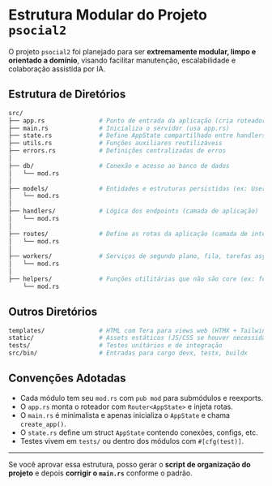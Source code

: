 # Estrutura Modular do Projeto `psocial2`

O projeto `psocial2` foi planejado para ser **extremamente modular, limpo e orientado a domínio**, visando facilitar manutenção, escalabilidade e colaboração assistida por IA.

## Estrutura de Diretórios

```bash
src/
├── app.rs               # Ponto de entrada da aplicação (cria roteador)
├── main.rs              # Inicializa o servidor (usa app.rs)
├── state.rs             # Define AppState compartilhado entre handlers
├── utils.rs             # Funções auxiliares reutilizáveis
├── errors.rs            # Definições centralizadas de erros
│
├── db/                  # Conexão e acesso ao banco de dados
│   └── mod.rs
│
├── models/              # Entidades e estruturas persistidas (ex: User, Questionario)
│   └── mod.rs
│
├── handlers/            # Lógica dos endpoints (camada de aplicação)
│   └── mod.rs
│
├── routes/              # Define as rotas da aplicação (camada de interface HTTP)
│   └── mod.rs
│
├── workers/             # Serviços de segundo plano, fila, tarefas async
│   └── mod.rs
│
├── helpers/             # Funções utilitárias que não são core (ex: formatação, e-mail)
    └── mod.rs
```

## Outros Diretórios

```bash
templates/               # HTML com Tera para views web (HTMX + Tailwind)
static/                  # Assets estáticos (JS/CSS se houver necessidade)
tests/                   # Testes unitários e de integração
src/bin/                 # Entradas para cargo devx, testx, buildx
```

## Convenções Adotadas

- Cada módulo tem seu `mod.rs` com `pub mod` para submódulos e reexports.
- O `app.rs` monta o roteador com `Router<AppState>` e injeta rotas.
- O `main.rs` é minimalista e apenas inicializa o `AppState` e chama `create_app()`.
- O `state.rs` define um struct `AppState` contendo conexões, configs, etc.
- Testes vivem em `tests/` ou dentro dos módulos com `#[cfg(test)]`.

---

Se você aprovar essa estrutura, posso gerar o **script de organização do projeto** e depois **corrigir o `main.rs`** conforme o padrão.

